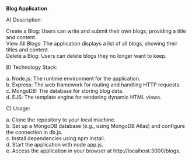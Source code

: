 <b> Blog Application </b>

A) Description: <br />

Create a Blog: Users can write and submit their own blogs, providing a title and content. <br />
View All Blogs: The application displays a list of all blogs, showing their titles and content. <br />
Delete a Blog: Users can delete blogs they no longer want to keep.

B) Technology Stack:

a. Node.js: The runtime environment for the application. <br />
b. Express: The web framework for routing and handling HTTP requests. <br />
c. MongoDB: The database for storing blog data. <br />
d. EJS: The template engine for rendering dynamic HTML views. <br />

C) Usage: <br />

a. Clone the repository to your local machine. <br />
b. Set up a MongoDB database (e.g., using MongoDB Atlas) and configure the connection in db.js. <br />
c. Install dependencies using npm install. <br />
d. Start the application with node app.js. <br />
e. Access the application in your browser at http://localhost:3000/blogs. <br />

